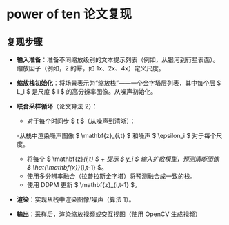 # power of ten 论文复现

## 复现步骤
 - **输入准备**：准备不同缩放级别的文本提示列表（例如，从银河到行星表面）。缩放因子（例如，2 的幂，如 1x、2x、4x）定义尺度。
- **缩放栈初始化**：将场景表示为“缩放栈”——一个金字塔层列表，其中每个层 $ L_i $ 是尺度 $ i $ 的高分辨率图像。从噪声初始化。
- **联合采样循环**（论文算法 2）：

    - 对于每个时间步 $ t $（从噪声到清晰）：

    -从栈中渲染噪声图像 $ \mathbf{z}_{i,t} $ 和噪声 $ \epsilon_i $ 对于每个尺度。
    - 将每个 $ \mathbf{z}_{i,t} $ + 提示 $ y_i $ 输入扩散模型，预测清晰图像 $ \hat{\mathbf{x}}_{i,t-1} $。
    - 使用多分辨率融合（拉普拉斯金字塔）将预测融合成一致的栈。
    - 使用 DDPM 更新 $ \mathbf{z}_{i,t-1} $。




- **渲染**：实现从栈中渲染图像/噪声（算法 1）。
- **输出**：采样后，渲染缩放视频或交互视图（使用 OpenCV 生成视频）